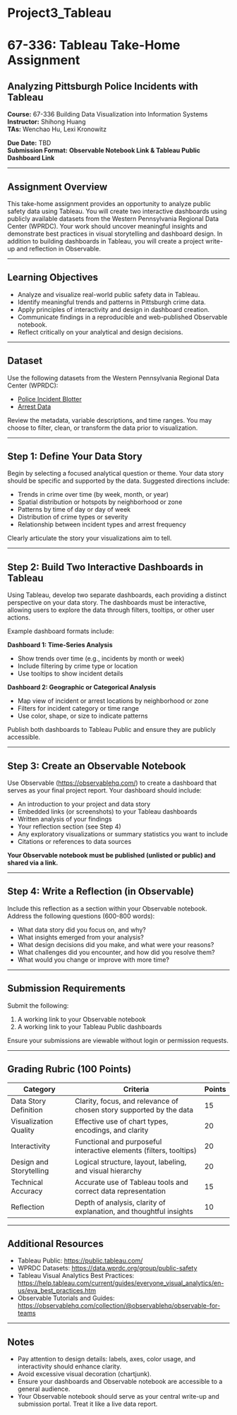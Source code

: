 # Project3_Tableau 

# 67-336: Tableau Take-Home Assignment  
## Analyzing Pittsburgh Police Incidents with Tableau

**Course:** 67-336 Building Data Visualization into Information Systems  
**Instructor:** Shihong Huang  
**TAs:** Wenchao Hu, Lexi Kronowitz  

**Due Date:** TBD  
**Submission Format:** **Observable Notebook Link & Tableau Public Dashboard Link**

---

## Assignment Overview

This take-home assignment provides an opportunity to analyze public safety data using Tableau. You will create two interactive dashboards using publicly available datasets from the Western Pennsylvania Regional Data Center (WPRDC). Your work should uncover meaningful insights and demonstrate best practices in visual storytelling and dashboard design. In addition to building dashboards in Tableau, you will create a project write-up and reflection in Observable.

---

## Learning Objectives

- Analyze and visualize real-world public safety data in Tableau.
- Identify meaningful trends and patterns in Pittsburgh crime data.
- Apply principles of interactivity and design in dashboard creation.
- Communicate findings in a reproducible and web-published Observable notebook.
- Reflect critically on your analytical and design decisions.

---

## Dataset

Use the following datasets from the Western Pennsylvania Regional Data Center (WPRDC):

- [Police Incident Blotter](https://data.wprdc.org/dataset/police-incident-blotter)
- [Arrest Data](https://data.wprdc.org/dataset/arrest-data)

Review the metadata, variable descriptions, and time ranges. You may choose to filter, clean, or transform the data prior to visualization.

---

## Step 1: Define Your Data Story

Begin by selecting a focused analytical question or theme. Your data story should be specific and supported by the data. Suggested directions include:

- Trends in crime over time (by week, month, or year)
- Spatial distribution or hotspots by neighborhood or zone
- Patterns by time of day or day of week
- Distribution of crime types or severity
- Relationship between incident types and arrest frequency

Clearly articulate the story your visualizations aim to tell.

---

## Step 2: Build Two Interactive Dashboards in Tableau

Using Tableau, develop two separate dashboards, each providing a distinct perspective on your data story. The dashboards must be interactive, allowing users to explore the data through filters, tooltips, or other user actions.

Example dashboard formats include:

**Dashboard 1: Time-Series Analysis**  
- Show trends over time (e.g., incidents by month or week)  
- Include filtering by crime type or location  
- Use tooltips to show incident details  

**Dashboard 2: Geographic or Categorical Analysis**  
- Map view of incident or arrest locations by neighborhood or zone  
- Filters for incident category or time range  
- Use color, shape, or size to indicate patterns  

Publish both dashboards to Tableau Public and ensure they are publicly accessible.

---

## **Step 3: Create an Observable Notebook**

Use Observable (https://observablehq.com/) to create a dashboard that serves as your final project report. Your dashboard should include:

- An introduction to your project and data story
- Embedded links (or screenshots) to your Tableau dashboards
- Written analysis of your findings
- Your reflection section (see Step 4)
- Any exploratory visualizations or summary statistics you want to include
- Citations or references to data sources

**Your Observable notebook must be published (unlisted or public) and shared via a link.**

---

## Step 4: Write a Reflection (in Observable)

Include this reflection as a section within your Observable notebook. Address the following questions (600-800 words):
- What data story did you focus on, and why?
- What insights emerged from your analysis?
- What design decisions did you make, and what were your reasons?
- What challenges did you encounter, and how did you resolve them?
- What would you change or improve with more time?

---

## Submission Requirements

Submit the following:

1. A working link to your Observable notebook
2. A working link to your Tableau Public dashboards  

Ensure your submissions are viewable without login or permission requests.

---

## Grading Rubric (100 Points)

| Category                 | Criteria                                                               | Points |
|--------------------------|------------------------------------------------------------------------|--------|
| Data Story Definition    | Clarity, focus, and relevance of chosen story supported by the data    | 15     |
| Visualization Quality    | Effective use of chart types, encodings, and clarity                   | 20     |
| Interactivity            | Functional and purposeful interactive elements (filters, tooltips)     | 20     |
| Design and Storytelling  | Logical structure, layout, labeling, and visual hierarchy               | 20     |
| Technical Accuracy       | Accurate use of Tableau tools and correct data representation          | 15     |
| Reflection               | Depth of analysis, clarity of explanation, and thoughtful insights      | 10     |

---
 
## Additional Resources

- Tableau Public: https://public.tableau.com/  
- WPRDC Datasets: https://data.wprdc.org/group/public-safety  
- Tableau Visual Analytics Best Practices: https://help.tableau.com/current/guides/everyone_visual_analytics/en-us/eva_best_practices.htm  
- Observable Tutorials and Guides: https://observablehq.com/collection/@observablehq/observable-for-teams

---

## Notes

- Pay attention to design details: labels, axes, color usage, and interactivity should enhance clarity.
- Avoid excessive visual decoration (chartjunk).
- Ensure your dashboards and Observable notebook are accessible to a general audience.
- Your Observable notebook should serve as your central write-up and submission portal. Treat it like a live data report.

